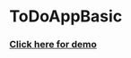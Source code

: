# ToDoAppBasic

<a href="https://vuralcolak.github.io/ToDoAppBasic/" target="_blank"><h3>Click here for demo</h3></a>